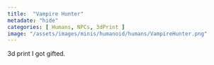 ```yaml
---
title:  "Vampire Hunter"
metadate: "hide"
categories: [ Humans, NPCs, 3dPrint ]
image: "/assets/images/minis/humanoid/humans/VampireHunter.png"
---
```

3d print I got gifted.